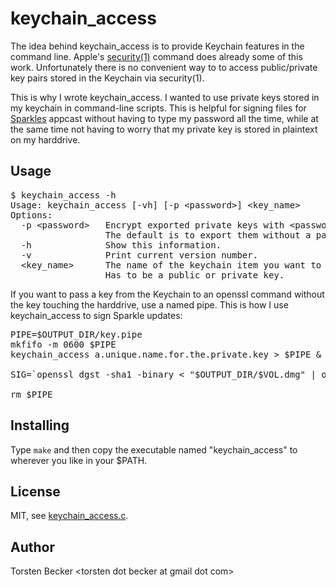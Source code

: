 # keychain_access

The idea behind keychain_access is to provide Keychain features in the command line.  Apple's [security(1)](http://developer.apple.com/documentation/Darwin/Reference/ManPages/man1/security.1.html) command does already some of this work. Unfortunately there is no convenient way to to access public/private key pairs stored in the Keychain via security(1).

This is why I wrote keychain_access.  I wanted to use private keys stored in my keychain in command-line scripts.  This is helpful for signing files for
[Sparkles](http://sparkle.andymatuschak.org/) appcast without having to type my password all the time, while at the same time not having to worry that my private key is stored in plaintext on my harddrive.


## Usage

<pre>
$ keychain_access -h
Usage: keychain_access [-vh] [-p &lt;password>] &lt;key_name>
Options:
  -p &lt;password>   Encrypt exported private keys with &lt;password>.
                  The default is to export them without a password.
  -h              Show this information.
  -v              Print current version number.
  &lt;key_name>      The name of the keychain item you want to access.
                  Has to be a public or private key.
</pre>

If you want to pass a key from the Keychain to an openssl command without the key touching the harddrive, use a named pipe.  This is how I use keychain_access to sign Sparkle updates:

<pre>
PIPE=$OUTPUT_DIR/key.pipe
mkfifo -m 0600 $PIPE
keychain_access a.unique.name.for.the.private.key > $PIPE &amp;

SIG=`openssl dgst -sha1 -binary &lt; "$OUTPUT_DIR/$VOL.dmg" | openssl dgst -dss1 -sign "$PIPE" | openssl enc -base64`

rm $PIPE
</pre>


## Installing

Type <code>make</code> and then copy the executable named "keychain_access" to wherever you like in your $PATH.


## License

MIT, see [keychain_access.c](http://github.com/torsten/keychain_access/tree/master/keychain_access.c).


## Author

Torsten Becker &lt;torsten dot becker at gmail dot com>
